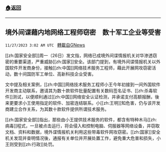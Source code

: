 ###  [:house:返回](README.md)
---


## 境外间谍藉内地网络工程师窃密　数十军工企业等受害
`11/27/2023 3:02 AM UTC ` [轉載自GNews](https://gnews.org/articles/2040777)

[[zh:国家安全部]]周一（26日）发文指，网络已成境外间谍情报机关对华渗透窃密的重要渠道，严重威胁[[zh:国家]]安全。该部门提到，有境外间谍情报机关以外国软件开发商身份，接触[[zh:中国]]网络技术服务工程师，藉此开展网攻窃密活动，数十间国防军工单位、高新科技企业受害。

文中提及相关案例，[[zh:中国]]网络技术服务工程师小王今年初接到一间外国软件开发商主动联系，邀请其为数十款软件批量配置有关数码签名证书、[[zh:杀毒软件]]测试，以便顺利通过[[zh:中国]]网络安全认证检测，并承诺支付高额报酬，後来更要求小王使用指定的软件、加密连结联系。小[[zh:王明]]知危害，仍与该开发商建立合作关系，为其数十款软件提供所谓技术服务。

[[zh:国家安全部]]指出，那些由小王提供技术服务的软件，都含有特种木马[[zh:病毒]]程式，一旦被点击运行，将会侵入和控制电脑、伺服器等网络设备，并窃取文档、资料和数据，境外谍情报机关利用这些带毒软件网攻窃密。[[zh:国家]]安全机关发现并查明情况後，通报有关单位并开展处置工作，避免重大危害和损失，小王则受到[[zh:行政]]处罚。
